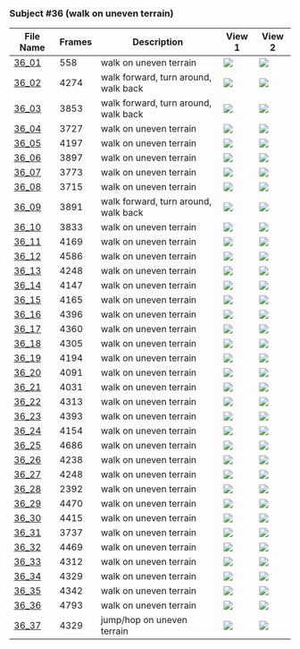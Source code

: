 ### Subject #36 (walk on uneven terrain)
|File Name|Frames|Description|View 1|View 2|
|-|-|-|-|-|
|[36_01](https://github.com/Shriinivas/cmubvh/raw/main/Sequence-035-039/36/Data/36_01.zip)|558|walk on uneven terrain|<img src="https://github.com/Shriinivas/cmubvhgifs/blob/main/Sequence-035-039/36/36_01_0.gif"/>|<img src="https://github.com/Shriinivas/cmubvhgifs/blob/main/Sequence-035-039/36/36_01_1.gif"/>|
|[36_02](https://github.com/Shriinivas/cmubvh/raw/main/Sequence-035-039/36/Data/36_02.zip)|4274|walk forward, turn around, walk back|<img src="https://github.com/Shriinivas/cmubvhgifs/blob/main/Sequence-035-039/36/36_02_0.gif"/>|<img src="https://github.com/Shriinivas/cmubvhgifs/blob/main/Sequence-035-039/36/36_02_1.gif"/>|
|[36_03](https://github.com/Shriinivas/cmubvh/raw/main/Sequence-035-039/36/Data/36_03.zip)|3853|walk forward, turn around, walk back|<img src="https://github.com/Shriinivas/cmubvhgifs/blob/main/Sequence-035-039/36/36_03_0.gif"/>|<img src="https://github.com/Shriinivas/cmubvhgifs/blob/main/Sequence-035-039/36/36_03_1.gif"/>|
|[36_04](https://github.com/Shriinivas/cmubvh/raw/main/Sequence-035-039/36/Data/36_04.zip)|3727|walk on uneven terrain|<img src="https://github.com/Shriinivas/cmubvhgifs/blob/main/Sequence-035-039/36/36_04_0.gif"/>|<img src="https://github.com/Shriinivas/cmubvhgifs/blob/main/Sequence-035-039/36/36_04_1.gif"/>|
|[36_05](https://github.com/Shriinivas/cmubvh/raw/main/Sequence-035-039/36/Data/36_05.zip)|4197|walk on uneven terrain|<img src="https://github.com/Shriinivas/cmubvhgifs/blob/main/Sequence-035-039/36/36_05_0.gif"/>|<img src="https://github.com/Shriinivas/cmubvhgifs/blob/main/Sequence-035-039/36/36_05_1.gif"/>|
|[36_06](https://github.com/Shriinivas/cmubvh/raw/main/Sequence-035-039/36/Data/36_06.zip)|3897|walk on uneven terrain|<img src="https://github.com/Shriinivas/cmubvhgifs/blob/main/Sequence-035-039/36/36_06_0.gif"/>|<img src="https://github.com/Shriinivas/cmubvhgifs/blob/main/Sequence-035-039/36/36_06_1.gif"/>|
|[36_07](https://github.com/Shriinivas/cmubvh/raw/main/Sequence-035-039/36/Data/36_07.zip)|3773|walk on uneven terrain|<img src="https://github.com/Shriinivas/cmubvhgifs/blob/main/Sequence-035-039/36/36_07_0.gif"/>|<img src="https://github.com/Shriinivas/cmubvhgifs/blob/main/Sequence-035-039/36/36_07_1.gif"/>|
|[36_08](https://github.com/Shriinivas/cmubvh/raw/main/Sequence-035-039/36/Data/36_08.zip)|3715|walk on uneven terrain|<img src="https://github.com/Shriinivas/cmubvhgifs/blob/main/Sequence-035-039/36/36_08_0.gif"/>|<img src="https://github.com/Shriinivas/cmubvhgifs/blob/main/Sequence-035-039/36/36_08_1.gif"/>|
|[36_09](https://github.com/Shriinivas/cmubvh/raw/main/Sequence-035-039/36/Data/36_09.zip)|3891|walk forward, turn around, walk back|<img src="https://github.com/Shriinivas/cmubvhgifs/blob/main/Sequence-035-039/36/36_09_0.gif"/>|<img src="https://github.com/Shriinivas/cmubvhgifs/blob/main/Sequence-035-039/36/36_09_1.gif"/>|
|[36_10](https://github.com/Shriinivas/cmubvh/raw/main/Sequence-035-039/36/Data/36_10.zip)|3833|walk on uneven terrain|<img src="https://github.com/Shriinivas/cmubvhgifs/blob/main/Sequence-035-039/36/36_10_0.gif"/>|<img src="https://github.com/Shriinivas/cmubvhgifs/blob/main/Sequence-035-039/36/36_10_1.gif"/>|
|[36_11](https://github.com/Shriinivas/cmubvh/raw/main/Sequence-035-039/36/Data/36_11.zip)|4169|walk on uneven terrain|<img src="https://github.com/Shriinivas/cmubvhgifs/blob/main/Sequence-035-039/36/36_11_0.gif"/>|<img src="https://github.com/Shriinivas/cmubvhgifs/blob/main/Sequence-035-039/36/36_11_1.gif"/>|
|[36_12](https://github.com/Shriinivas/cmubvh/raw/main/Sequence-035-039/36/Data/36_12.zip)|4586|walk on uneven terrain|<img src="https://github.com/Shriinivas/cmubvhgifs/blob/main/Sequence-035-039/36/36_12_0.gif"/>|<img src="https://github.com/Shriinivas/cmubvhgifs/blob/main/Sequence-035-039/36/36_12_1.gif"/>|
|[36_13](https://github.com/Shriinivas/cmubvh/raw/main/Sequence-035-039/36/Data/36_13.zip)|4248|walk on uneven terrain|<img src="https://github.com/Shriinivas/cmubvhgifs/blob/main/Sequence-035-039/36/36_13_0.gif"/>|<img src="https://github.com/Shriinivas/cmubvhgifs/blob/main/Sequence-035-039/36/36_13_1.gif"/>|
|[36_14](https://github.com/Shriinivas/cmubvh/raw/main/Sequence-035-039/36/Data/36_14.zip)|4147|walk on uneven terrain|<img src="https://github.com/Shriinivas/cmubvhgifs/blob/main/Sequence-035-039/36/36_14_0.gif"/>|<img src="https://github.com/Shriinivas/cmubvhgifs/blob/main/Sequence-035-039/36/36_14_1.gif"/>|
|[36_15](https://github.com/Shriinivas/cmubvh/raw/main/Sequence-035-039/36/Data/36_15.zip)|4165|walk on uneven terrain|<img src="https://github.com/Shriinivas/cmubvhgifs/blob/main/Sequence-035-039/36/36_15_0.gif"/>|<img src="https://github.com/Shriinivas/cmubvhgifs/blob/main/Sequence-035-039/36/36_15_1.gif"/>|
|[36_16](https://github.com/Shriinivas/cmubvh/raw/main/Sequence-035-039/36/Data/36_16.zip)|4396|walk on uneven terrain|<img src="https://github.com/Shriinivas/cmubvhgifs/blob/main/Sequence-035-039/36/36_16_0.gif"/>|<img src="https://github.com/Shriinivas/cmubvhgifs/blob/main/Sequence-035-039/36/36_16_1.gif"/>|
|[36_17](https://github.com/Shriinivas/cmubvh/raw/main/Sequence-035-039/36/Data/36_17.zip)|4360|walk on uneven terrain|<img src="https://github.com/Shriinivas/cmubvhgifs/blob/main/Sequence-035-039/36/36_17_0.gif"/>|<img src="https://github.com/Shriinivas/cmubvhgifs/blob/main/Sequence-035-039/36/36_17_1.gif"/>|
|[36_18](https://github.com/Shriinivas/cmubvh/raw/main/Sequence-035-039/36/Data/36_18.zip)|4305|walk on uneven terrain|<img src="https://github.com/Shriinivas/cmubvhgifs/blob/main/Sequence-035-039/36/36_18_0.gif"/>|<img src="https://github.com/Shriinivas/cmubvhgifs/blob/main/Sequence-035-039/36/36_18_1.gif"/>|
|[36_19](https://github.com/Shriinivas/cmubvh/raw/main/Sequence-035-039/36/Data/36_19.zip)|4194|walk on uneven terrain|<img src="https://github.com/Shriinivas/cmubvhgifs/blob/main/Sequence-035-039/36/36_19_0.gif"/>|<img src="https://github.com/Shriinivas/cmubvhgifs/blob/main/Sequence-035-039/36/36_19_1.gif"/>|
|[36_20](https://github.com/Shriinivas/cmubvh/raw/main/Sequence-035-039/36/Data/36_20.zip)|4091|walk on uneven terrain|<img src="https://github.com/Shriinivas/cmubvhgifs/blob/main/Sequence-035-039/36/36_20_0.gif"/>|<img src="https://github.com/Shriinivas/cmubvhgifs/blob/main/Sequence-035-039/36/36_20_1.gif"/>|
|[36_21](https://github.com/Shriinivas/cmubvh/raw/main/Sequence-035-039/36/Data/36_21.zip)|4031|walk on uneven terrain|<img src="https://github.com/Shriinivas/cmubvhgifs/blob/main/Sequence-035-039/36/36_21_0.gif"/>|<img src="https://github.com/Shriinivas/cmubvhgifs/blob/main/Sequence-035-039/36/36_21_1.gif"/>|
|[36_22](https://github.com/Shriinivas/cmubvh/raw/main/Sequence-035-039/36/Data/36_22.zip)|4313|walk on uneven terrain|<img src="https://github.com/Shriinivas/cmubvhgifs/blob/main/Sequence-035-039/36/36_22_0.gif"/>|<img src="https://github.com/Shriinivas/cmubvhgifs/blob/main/Sequence-035-039/36/36_22_1.gif"/>|
|[36_23](https://github.com/Shriinivas/cmubvh/raw/main/Sequence-035-039/36/Data/36_23.zip)|4393|walk on uneven terrain|<img src="https://github.com/Shriinivas/cmubvhgifs/blob/main/Sequence-035-039/36/36_23_0.gif"/>|<img src="https://github.com/Shriinivas/cmubvhgifs/blob/main/Sequence-035-039/36/36_23_1.gif"/>|
|[36_24](https://github.com/Shriinivas/cmubvh/raw/main/Sequence-035-039/36/Data/36_24.zip)|4154|walk on uneven terrain|<img src="https://github.com/Shriinivas/cmubvhgifs/blob/main/Sequence-035-039/36/36_24_0.gif"/>|<img src="https://github.com/Shriinivas/cmubvhgifs/blob/main/Sequence-035-039/36/36_24_1.gif"/>|
|[36_25](https://github.com/Shriinivas/cmubvh/raw/main/Sequence-035-039/36/Data/36_25.zip)|4686|walk on uneven terrain|<img src="https://github.com/Shriinivas/cmubvhgifs/blob/main/Sequence-035-039/36/36_25_0.gif"/>|<img src="https://github.com/Shriinivas/cmubvhgifs/blob/main/Sequence-035-039/36/36_25_1.gif"/>|
|[36_26](https://github.com/Shriinivas/cmubvh/raw/main/Sequence-035-039/36/Data/36_26.zip)|4238|walk on uneven terrain|<img src="https://github.com/Shriinivas/cmubvhgifs/blob/main/Sequence-035-039/36/36_26_0.gif"/>|<img src="https://github.com/Shriinivas/cmubvhgifs/blob/main/Sequence-035-039/36/36_26_1.gif"/>|
|[36_27](https://github.com/Shriinivas/cmubvh/raw/main/Sequence-035-039/36/Data/36_27.zip)|4248|walk on uneven terrain|<img src="https://github.com/Shriinivas/cmubvhgifs/blob/main/Sequence-035-039/36/36_27_0.gif"/>|<img src="https://github.com/Shriinivas/cmubvhgifs/blob/main/Sequence-035-039/36/36_27_1.gif"/>|
|[36_28](https://github.com/Shriinivas/cmubvh/raw/main/Sequence-035-039/36/Data/36_28.zip)|2392|walk on uneven terrain|<img src="https://github.com/Shriinivas/cmubvhgifs/blob/main/Sequence-035-039/36/36_28_0.gif"/>|<img src="https://github.com/Shriinivas/cmubvhgifs/blob/main/Sequence-035-039/36/36_28_1.gif"/>|
|[36_29](https://github.com/Shriinivas/cmubvh/raw/main/Sequence-035-039/36/Data/36_29.zip)|4470|walk on uneven terrain|<img src="https://github.com/Shriinivas/cmubvhgifs/blob/main/Sequence-035-039/36/36_29_0.gif"/>|<img src="https://github.com/Shriinivas/cmubvhgifs/blob/main/Sequence-035-039/36/36_29_1.gif"/>|
|[36_30](https://github.com/Shriinivas/cmubvh/raw/main/Sequence-035-039/36/Data/36_30.zip)|4415|walk on uneven terrain|<img src="https://github.com/Shriinivas/cmubvhgifs/blob/main/Sequence-035-039/36/36_30_0.gif"/>|<img src="https://github.com/Shriinivas/cmubvhgifs/blob/main/Sequence-035-039/36/36_30_1.gif"/>|
|[36_31](https://github.com/Shriinivas/cmubvh/raw/main/Sequence-035-039/36/Data/36_31.zip)|3737|walk on uneven terrain|<img src="https://github.com/Shriinivas/cmubvhgifs/blob/main/Sequence-035-039/36/36_31_0.gif"/>|<img src="https://github.com/Shriinivas/cmubvhgifs/blob/main/Sequence-035-039/36/36_31_1.gif"/>|
|[36_32](https://github.com/Shriinivas/cmubvh/raw/main/Sequence-035-039/36/Data/36_32.zip)|4469|walk on uneven terrain|<img src="https://github.com/Shriinivas/cmubvhgifs/blob/main/Sequence-035-039/36/36_32_0.gif"/>|<img src="https://github.com/Shriinivas/cmubvhgifs/blob/main/Sequence-035-039/36/36_32_1.gif"/>|
|[36_33](https://github.com/Shriinivas/cmubvh/raw/main/Sequence-035-039/36/Data/36_33.zip)|4312|walk on uneven terrain|<img src="https://github.com/Shriinivas/cmubvhgifs/blob/main/Sequence-035-039/36/36_33_0.gif"/>|<img src="https://github.com/Shriinivas/cmubvhgifs/blob/main/Sequence-035-039/36/36_33_1.gif"/>|
|[36_34](https://github.com/Shriinivas/cmubvh/raw/main/Sequence-035-039/36/Data/36_34.zip)|4329|walk on uneven terrain|<img src="https://github.com/Shriinivas/cmubvhgifs/blob/main/Sequence-035-039/36/36_34_0.gif"/>|<img src="https://github.com/Shriinivas/cmubvhgifs/blob/main/Sequence-035-039/36/36_34_1.gif"/>|
|[36_35](https://github.com/Shriinivas/cmubvh/raw/main/Sequence-035-039/36/Data/36_35.zip)|4342|walk on uneven terrain|<img src="https://github.com/Shriinivas/cmubvhgifs/blob/main/Sequence-035-039/36/36_35_0.gif"/>|<img src="https://github.com/Shriinivas/cmubvhgifs/blob/main/Sequence-035-039/36/36_35_1.gif"/>|
|[36_36](https://github.com/Shriinivas/cmubvh/raw/main/Sequence-035-039/36/Data/36_36.zip)|4793|walk on uneven terrain|<img src="https://github.com/Shriinivas/cmubvhgifs/blob/main/Sequence-035-039/36/36_36_0.gif"/>|<img src="https://github.com/Shriinivas/cmubvhgifs/blob/main/Sequence-035-039/36/36_36_1.gif"/>|
|[36_37](https://github.com/Shriinivas/cmubvh/raw/main/Sequence-035-039/36/Data/36_37.zip)|4329|jump/hop on uneven terrain|<img src="https://github.com/Shriinivas/cmubvhgifs/blob/main/Sequence-035-039/36/36_37_0.gif"/>|<img src="https://github.com/Shriinivas/cmubvhgifs/blob/main/Sequence-035-039/36/36_37_1.gif"/>|
